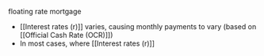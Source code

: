 floating rate mortgage
- [[Interest rates (r)]] varies, causing monthly payments to vary (based on [[Official Cash Rate (OCR)]])
- In most cases, where [[Interest rates (r)]] 